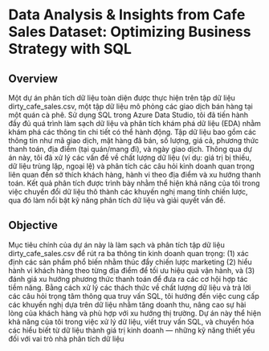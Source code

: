 # Data Analysis & Insights from Cafe Sales Dataset: Optimizing Business Strategy with SQL
## Overview
Một dự án phân tích dữ liệu toàn diện được thực hiện trên tập dữ liệu dirty_cafe_sales.csv, một tập dữ liệu mô phỏng các giao dịch bán hàng tại một quán cà phê. Sử dụng SQL trong Azure Data Studio, tôi đã tiến hành đầy đủ quá trình làm sạch dữ liệu và phân tích khám phá dữ liệu (EDA) nhằm khám phá các thông tin chi tiết có thể hành động. Tập dữ liệu bao gồm các thông tin như mã giao dịch, mặt hàng đã bán, số lượng, giá cả, phương thức thanh toán, địa điểm (tại quán/mang đi), và ngày giao dịch. Thông qua dự án này, tôi đã xử lý các vấn đề về chất lượng dữ liệu (ví dụ: giá trị bị thiếu, dữ liệu trùng lặp, ngoại lệ) và phân tích các câu hỏi kinh doanh quan trọng liên quan đến sở thích khách hàng, hành vi theo địa điểm và xu hướng thanh toán. Kết quả phân tích được trình bày nhằm thể hiện khả năng của tôi trong việc chuyển đổi dữ liệu thô thành các khuyến nghị mang tính chiến lược, qua đó làm nổi bật kỹ năng phân tích dữ liệu và giải quyết vấn đề.
## Objective
Mục tiêu chính của dự án này là làm sạch và phân tích tập dữ liệu dirty_cafe_sales.csv để rút ra ba thông tin kinh doanh quan trọng: (1) xác định các sản phẩm phổ biến nhằm thúc đẩy chiến lược marketing (2) hiểu hành vi khách hàng theo từng địa điểm để tối ưu hiệu quả vận hành, và (3) đánh giá xu hướng phương thức thanh toán để đưa ra các cơ hội hợp tác tiềm năng. Bằng cách xử lý các thách thức về chất lượng dữ liệu và trả lời các câu hỏi trọng tâm thông qua truy vấn SQL, tôi hướng đến việc cung cấp các khuyến nghị dựa trên dữ liệu nhằm tăng doanh thu, nâng cao sự hài lòng của khách hàng và phù hợp với xu hướng thị trường. Dự án này thể hiện khả năng của tôi trong việc xử lý dữ liệu, viết truy vấn SQL, và chuyển hóa các hiểu biết từ dữ liệu thành giá trị kinh doanh — những kỹ năng thiết yếu đối với vai trò nhà phân tích dữ liệu
